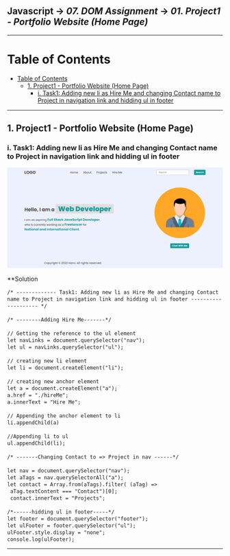 ## Javascript -> <em>07. DOM Assignment</em> -> <em>01. Project1 - Portfolio Website (Home Page)</em> 

<hr/>

# Table of Contents
- [Table of Contents](#table-of-contents)
  - [1. Project1 - Portfolio Website (Home Page)](#1-project1---portfolio-website-home-page)
    - [i. Task1: Adding new li as Hire Me and changing Contact name to Project in navigation link and hidding ul in footer](#i-task1-adding-new-li-as-hire-me-and-changing-contact-name-to-project-in-navigation-link-and-hidding-ul-in-footer)

<hr/>

## 1. Project1 - Portfolio Website (Home Page)

### i. Task1: Adding new li as Hire Me and changing Contact name to Project in navigation link and hidding ul in footer

![](./firstAssignmentImage/task1Output.png)

**Solution
 
```
/* ------------- Task1: Adding new li as Hire Me and changing Contact name to Project in navigation link and hidding ul in footer -------------------- */

/* --------Adding Hire Me-------*/

// Getting the reference to the ul element
let navLinks = document.querySelector("nav");
let ul = navLinks.querySelector("ul");

// creating new li element
let li = document.createElement("li");

// creating new anchor element
let a = document.createElement("a");
a.href = "./hireMe";
a.innerText = "Hire Me";

// Appending the anchor element to li
li.appendChild(a)

//Appending li to ul
ul.appendChild(li);

/* -------Changing Contact to => Project in nav ------*/

let nav = document.querySelector("nav");
let aTags = nav.querySelectorAll("a");
let contact = Array.from(aTags).filter( (aTag) =>
 aTag.textContent === "Contact")[0];
 contact.innerText = "Projects";

/*------hidding ul in footer-----*/
let footer = document.querySelector("footer");
let ulFooter = footer.querySelector("ul");
ulFooter.style.display = "none";
console.log(ulFooter); 
```

<hr/>